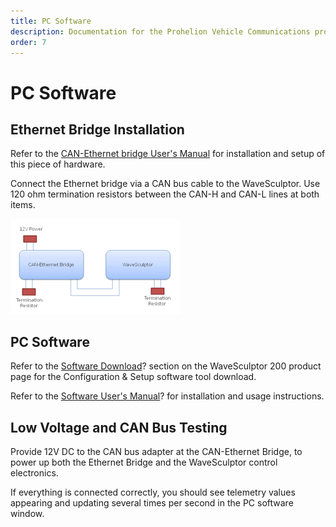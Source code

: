 ```yaml
---
title: PC Software
description: Documentation for the Prohelion Vehicle Communications protocol
order: 7
---
```


# PC Software

## Ethernet Bridge Installation

Refer to the [CAN-Ethernet bridge User's Manual](../../../CAN_Bridges/User_Manual/index.md) for installation and setup of this piece of hardware.

Connect the Ethernet bridge via a CAN bus cable to the WaveSculptor. Use 120 ohm termination resistors between the CAN-H and CAN-L lines at both items.

![WaveSculptor 200 Motor Controller](images/ethernet-bridge-installation.gif)

## PC Software

Refer to the [Software Download]()? section on the WaveSculptor 200 product page for the Configuration & Setup software tool download.

Refer to the [Software User's Manual]()? for installation and usage instructions.

## Low Voltage and CAN Bus Testing

Provide 12V DC to the CAN bus adapter at the CAN-Ethernet Bridge, to power up both the Ethernet Bridge and the WaveSculptor control electronics. 

If everything is connected correctly, you should see telemetry values appearing and updating several times per second in the PC software window.



